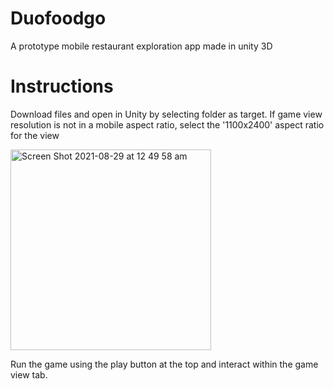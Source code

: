# Duofoodgo
A prototype mobile restaurant exploration app made in unity 3D

# Instructions
Download files and open in Unity by selecting folder as target.
If game view resolution is not in a mobile aspect ratio, select the '1100x2400' aspect ratio for the view

<img width="321" alt="Screen Shot 2021-08-29 at 12 49 58 am" src="https://user-images.githubusercontent.com/85169456/131221950-c2f9d571-ba6f-4564-b16f-a19851c4b579.png">

Run the game using the play button at the top and interact within the game view tab.

